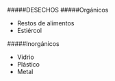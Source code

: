 #####DESECHOS
#####Orgánicos
- Restos de alimentos
- Estiércol

#####Inorgánicos
- Vidrio
- Plástico
- Metal
